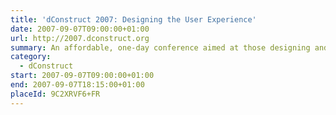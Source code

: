 ```yaml
---
title: 'dConstruct 2007: Designing the User Experience'
date: 2007-09-07T09:00:00+01:00
url: http://2007.dconstruct.org
summary: An affordable, one-day conference aimed at those designing and building the latest generation of web-based applications.
category:
  - dConstruct
start: 2007-09-07T09:00:00+01:00
end: 2007-09-07T18:15:00+01:00
placeId: 9C2XRVF6+FR
---
```

